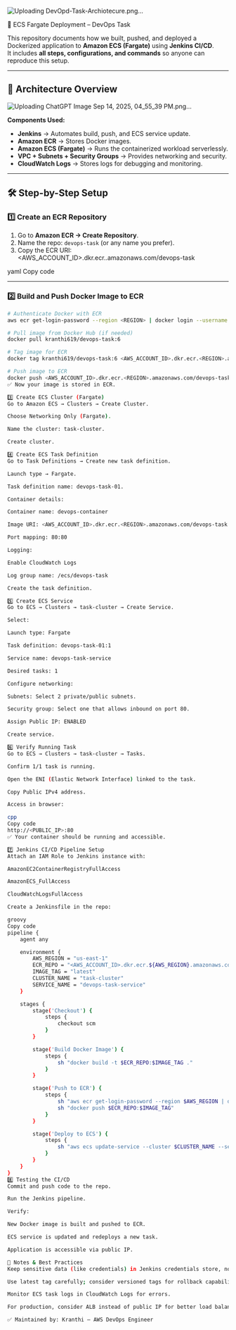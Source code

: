 ![Uploading DevOpd-Task-Archiotecure.png…]()

 🚀 ECS Fargate Deployment – DevOps Task

This repository documents how we built, pushed, and deployed a Dockerized application to **Amazon ECS (Fargate)** using **Jenkins CI/CD**.  
It includes **all steps, configurations, and commands** so anyone can reproduce this setup.

---

## 📌 Architecture Overview
![Uploading ChatGPT Image Sep 14, 2025, 04_55_39 PM.png…]()


**Components Used:**
- **Jenkins** → Automates build, push, and ECS service update.
- **Amazon ECR** → Stores Docker images.
- **Amazon ECS (Fargate)** → Runs the containerized workload serverlessly.
- **VPC + Subnets + Security Groups** → Provides networking and security.
- **CloudWatch Logs** → Stores logs for debugging and monitoring.

---

## 🛠️ Step-by-Step Setup

### 1️⃣ Create an ECR Repository
1. Go to **Amazon ECR → Create Repository**.
2. Name the repo: `devops-task` (or any name you prefer).
3. Copy the ECR URI:  
<AWS_ACCOUNT_ID>.dkr.ecr.<REGION>.amazonaws.com/devops-task

yaml
Copy code

---

### 2️⃣ Build and Push Docker Image to ECR
```bash
# Authenticate Docker with ECR
aws ecr get-login-password --region <REGION> | docker login --username AWS --password-stdin <AWS_ACCOUNT_ID>.dkr.ecr.<REGION>.amazonaws.com

# Pull image from Docker Hub (if needed)
docker pull kranthi619/devops-task:6

# Tag image for ECR
docker tag kranthi619/devops-task:6 <AWS_ACCOUNT_ID>.dkr.ecr.<REGION>.amazonaws.com/devops-task:6

# Push image to ECR
docker push <AWS_ACCOUNT_ID>.dkr.ecr.<REGION>.amazonaws.com/devops-task:6
✅ Now your image is stored in ECR.

3️⃣ Create ECS Cluster (Fargate)
Go to Amazon ECS → Clusters → Create Cluster.

Choose Networking Only (Fargate).

Name the cluster: task-cluster.

Create cluster.

4️⃣ Create ECS Task Definition
Go to Task Definitions → Create new task definition.

Launch type → Fargate.

Task definition name: devops-task-01.

Container details:

Container name: devops-container

Image URI: <AWS_ACCOUNT_ID>.dkr.ecr.<REGION>.amazonaws.com/devops-task:6

Port mapping: 80:80

Logging:

Enable CloudWatch Logs

Log group name: /ecs/devops-task

Create the task definition.

5️⃣ Create ECS Service
Go to ECS → Clusters → task-cluster → Create Service.

Select:

Launch type: Fargate

Task definition: devops-task-01:1

Service name: devops-task-service

Desired tasks: 1

Configure networking:

Subnets: Select 2 private/public subnets.

Security group: Select one that allows inbound on port 80.

Assign Public IP: ENABLED

Create service.

6️⃣ Verify Running Task
Go to ECS → Clusters → task-cluster → Tasks.

Confirm 1/1 task is running.

Open the ENI (Elastic Network Interface) linked to the task.

Copy Public IPv4 address.

Access in browser:

cpp
Copy code
http://<PUBLIC_IP>:80
✅ Your container should be running and accessible.

7️⃣ Jenkins CI/CD Pipeline Setup
Attach an IAM Role to Jenkins instance with:

AmazonEC2ContainerRegistryFullAccess

AmazonECS_FullAccess

CloudWatchLogsFullAccess

Create a Jenkinsfile in the repo:

groovy
Copy code
pipeline {
    agent any

    environment {
        AWS_REGION = "us-east-1"
        ECR_REPO = "<AWS_ACCOUNT_ID>.dkr.ecr.${AWS_REGION}.amazonaws.com/devops-task"
        IMAGE_TAG = "latest"
        CLUSTER_NAME = "task-cluster"
        SERVICE_NAME = "devops-task-service"
    }

    stages {
        stage('Checkout') {
            steps {
                checkout scm
            }
        }

        stage('Build Docker Image') {
            steps {
                sh "docker build -t $ECR_REPO:$IMAGE_TAG ."
            }
        }

        stage('Push to ECR') {
            steps {
                sh "aws ecr get-login-password --region $AWS_REGION | docker login --username AWS --password-stdin $ECR_REPO"
                sh "docker push $ECR_REPO:$IMAGE_TAG"
            }
        }

        stage('Deploy to ECS') {
            steps {
                sh "aws ecs update-service --cluster $CLUSTER_NAME --service $SERVICE_NAME --force-new-deployment"
            }
        }
    }
}
8️⃣ Testing the CI/CD
Commit and push code to the repo.

Run the Jenkins pipeline.

Verify:

New Docker image is built and pushed to ECR.

ECS service is updated and redeploys a new task.

Application is accessible via public IP.

📜 Notes & Best Practices
Keep sensitive data (like credentials) in Jenkins credentials store, not in the pipeline file.

Use latest tag carefully; consider versioned tags for rollback capability.

Monitor ECS task logs in CloudWatch Logs for errors.

For production, consider ALB instead of public IP for better load balancing.

✅ Maintained by: Kranthi – AWS DevOps Engineer
